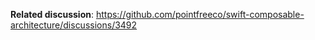 **Related discussion**:
https://github.com/pointfreeco/swift-composable-architecture/discussions/3492
